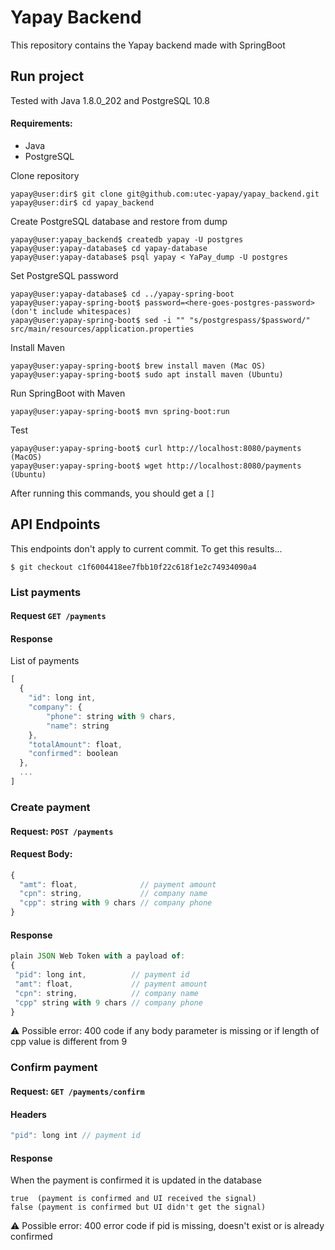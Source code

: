 # Yapay Backend
This repository contains the Yapay backend made with SpringBoot

## Run project
Tested with Java 1.8.0_202 and PostgreSQL 10.8<br>
#### Requirements:
* Java
* PostgreSQL

Clone repository
```console
yapay@user:dir$ git clone git@github.com:utec-yapay/yapay_backend.git
yapay@user:dir$ cd yapay_backend
```

Create PostgreSQL database and restore from dump 
```console
yapay@user:yapay_backend$ createdb yapay -U postgres
yapay@user:yapay-database$ cd yapay-database
yapay@user:yapay-database$ psql yapay < YaPay_dump -U postgres
```

Set PostgreSQL password
```console
yapay@user:yapay-database$ cd ../yapay-spring-boot
yapay@user:yapay-spring-boot$ password=<here-goes-postgres-password>       (don't include whitespaces)
yapay@user:yapay-spring-boot$ sed -i "" "s/postgrespass/$password/" src/main/resources/application.properties
```

Install Maven
```console
yapay@user:yapay-spring-boot$ brew install maven (Mac OS)
yapay@user:yapay-spring-boot$ sudo apt install maven (Ubuntu)
```

Run SpringBoot with Maven
```console
yapay@user:yapay-spring-boot$ mvn spring-boot:run
```

Test
```console
yapay@user:yapay-spring-boot$ curl http://localhost:8080/payments (MacOS)
yapay@user:yapay-spring-boot$ wget http://localhost:8080/payments (Ubuntu)
```
After running this commands, you should get a ```[]```


## API Endpoints
This endpoints don't apply to current commit. To get this results...
```
$ git checkout c1f6004418ee7fbb10f22c618f1e2c74934090a4
```


### List payments
#### Request ```GET /payments```
#### Response
List of payments
```js
[
  {
    "id": long int,
    "company": {
        "phone": string with 9 chars,
        "name": string
    },
    "totalAmount": float,
    "confirmed": boolean
  },
  ...
]
```

### Create payment
#### Request: ```POST /payments```
#### Request Body:
```js
{
  "amt": float,              // payment amount
  "cpn": string,             // company name
  "cpp": string with 9 chars // company phone
}
 ```
 #### Response
 ```js
plain JSON Web Token with a payload of:
{
  "pid": long int,          // payment id
  "amt": float,             // payment amount
  "cpn": string,            // company name
  "cpp" string with 9 chars // company phone
}
 ```
 :warning: Possible error: 400 code if any body parameter is missing or if length of cpp value is different from 9

### Confirm payment
#### Request: ```GET /payments/confirm```
#### Headers
```js
"pid": long int // payment id
```
#### Response
When the payment is confirmed it is updated in the database
```
true  (payment is confirmed and UI received the signal)
false (payment is confirmed but UI didn't get the signal)
```
:warning: Possible error: 400 error code if pid is missing, doesn't exist or is already confirmed

